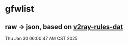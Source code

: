 # gfwlist
## raw -> json, based on [v2ray-rules-dat](https://github.com/Loyalsoldier/v2ray-rules-dat)
Thu Jan 30 06:00:47 AM CST 2025

